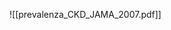 [](file:///home/primo/Documenti/documenti_lavoro/gruppi_ricerca/nicaragua/dati_progressione_CKD.xlsx)![[prevalenza_CKD_JAMA_2007.pdf]]